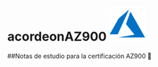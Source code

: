 # acordeonAZ900 <img src="./img/azureLogo.png" width="80">
##Notas de estudio para la certificación AZ900 :green_book:

